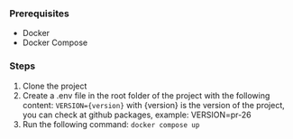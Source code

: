 ### Prerequisites
- Docker
- Docker Compose
### Steps
1. Clone the project
2. Create a .env file in the root folder of the project with the following content:
   ```VERSION={version}``` with {version} is the version of the project, you can check at github packages, example: VERSION=pr-26
3. Run the following command:
   ```docker compose up```
